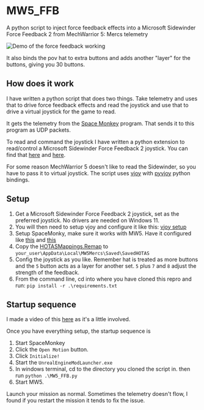 # MW5_FFB
A python script to inject force feedback effects into a Microsoft Sidewinder Force Feedback 2 from MechWarrior 5: Mercs telemetry 

![Demo of the force feedback working](images/demo.gif)

It also binds the pov hat to extra buttons and adds another "layer" for the buttons, giving you 30 buttons. 

## How does it work 
I have written a python script that does two things. Take telemetry and uses that to drive force 
feedback effects and read the joystick and use that to drive a virtual joystick for the game to read.

It gets the telemetry from the [Space Monkey](https://github.com/PHARTGAMES/SpaceMonkey) program. 
That sends it to this program as UDP packets.

To read and command the joystick I have written a python extension to read/control a 
Microsoft Sidewinder Force Feedback 2 joystick. You can find that [here](https://github.com/HappyFox/SidewinderFFB2) 
and [here](https://pypi.org/project/SidewinderFFB2/).

For some reason MechWarrior 5 doesn't like to read the Sidewinder, so you have to pass it to virtual joystick. 
The script uses [vjoy](https://github.com/njz3/vJoy/) with [pyvjoy](https://github.com/tidzo/pyvjoy) python bindings.

## Setup



1. Get a Microsoft Sidewinder Force Feedback 2 joystick, set as the preferred joystick. No drivers are needed on Windows 11.
2. You will then need to setup vjoy and configure it like this:
[vjoy setup](images/vjoy-config.png)
3. Setup SpaceMonky, make sure it works with MW5. Have it configured like [this](images/SpaceMonkey-main.png) and [this](images/SpaceMonkey_config.png)
4. Copy the [HOTASMappings.Remap](HOTASMappings.Remap) to `your_user\AppData\Local\MW5Mercs\Saved\SavedHOTAS`
5. Config the joystick as you like. Remember hat is treated as more buttons and the `5` button acts as a layer for another set. `5` plus `7` and `8` adjust the strength of the feedback.
6. From the command line, cd into where you have cloned this repro and run: `pip install -r .\requirements.txt` 

## Startup sequence

I made a video of this [here](https://youtu.be/Uh_Zm3an7PE) as it's a little involved.

Once you have everything setup, the startup sequence is
1. Start SpaceMonkey
2. Click the `Open Motion` button.
3. Click `Initialize!`
4. Start the `UnrealEngineModLauncher.exe`
5. In windows terminal, cd to the directory you cloned the script in. then run `python .\MW5_FFB.py`
6. Start MW5.

Launch your mission as normal. Sometimes the telemetry doesn't flow, I found if you restart the mission it tends to fix the issue.




